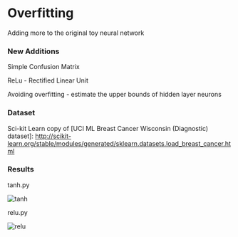 # Overfitting

Adding more to the original toy neural network

### New Additions

Simple Confusion Matrix

ReLu - Rectified Linear Unit

Avoiding overfitting - estimate the upper bounds of hidden layer neurons

### Dataset

Sci-kit Learn copy of [UCI ML Breast Cancer Wisconsin (Diagnostic) dataset]: http://scikit-learn.org/stable/modules/generated/sklearn.datasets.load_breast_cancer.html

### Results

tanh.py

![tanh](/images/tanh.png)

relu.py

![relu](/images/relu.png)